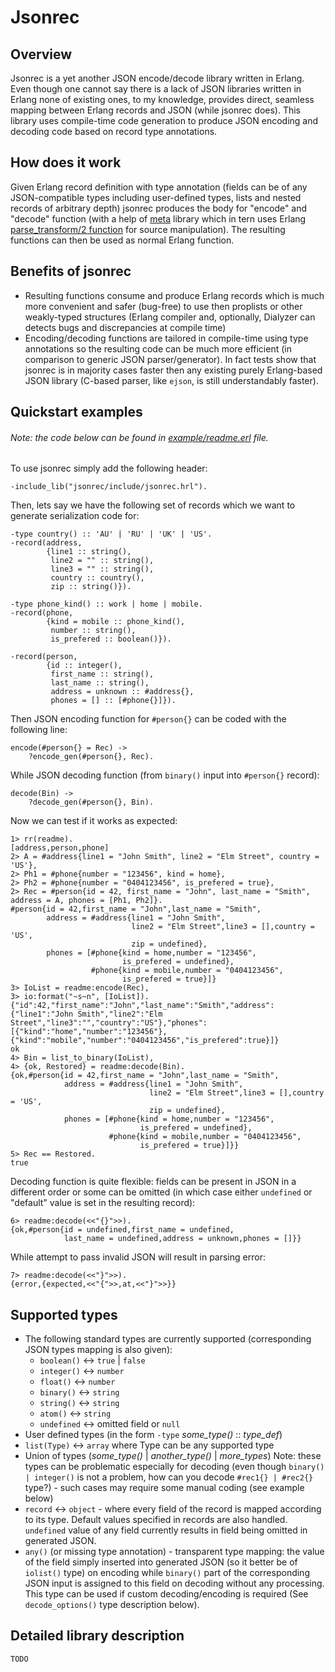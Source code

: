 ﻿Jsonrec
=======

Overview
--------
Jsonrec is a yet another JSON encode/decode library written in Erlang. Even though one cannot say there is a lack of JSON libraries written in Erlang none of existing ones, to my knowledge, provides direct, seamless mapping between Erlang records and JSON (while jsonrec does).
This library uses compile-time code generation to produce JSON encoding and decoding code based on record type annotations.

How does it work
----------------
Given Erlang record definition with type annotation (fields can be of any JSON-compatible types including user-defined types, lists and nested records of arbitrary depth) jsonrec produces the body for "encode" and "decode" function (with a help of [meta](https://github.com/EduardSergeev/meta) library which in tern uses Erlang [parse_transform/2 function](http://www.erlang.org/doc/man/erl_id_trans.html) for source manipulation). The resulting functions can then be used as normal Erlang function.

Benefits of jsonrec
-------------------
* Resulting functions consume and produce Erlang records which is much more convenient and safer (bug-free) to use then proplists or other weakly-typed structures (Erlang compiler and, optionally, Dialyzer can detects bugs and discrepancies at compile time)
* Encoding/decoding functions are tailored in compile-time using type annotations so the resulting code can be much more efficient (in comparison to generic JSON parser/generator). In fact tests show that jsonrec is in majority cases faster then any existing purely Erlang-based JSON library (C-based parser, like `ejson`, is still understandably faster).

Quickstart examples
-------------------
###### Note: the code below can be found in [example/readme.erl](https://github.com/EduardSergeev/jsonrec/blob/dev/example/readme.erl) file.
To use jsonrec simply add the following header:
 
    -include_lib("jsonrec/include/jsonrec.hrl").

Then, lets say we have the following set of records which we want to generate serialization code for:

    -type country() :: 'AU' | 'RU' | 'UK' | 'US'.
    -record(address,
            {line1 :: string(),
             line2 = "" :: string(),
             line3 = "" :: string(),
             country :: country(),
             zip :: string()}).
    
    -type phone_kind() :: work | home | mobile.
    -record(phone,
            {kind = mobile :: phone_kind(),
             number :: string(),
             is_prefered :: boolean()}).
    
    -record(person,
            {id :: integer(),
             first_name :: string(),
             last_name :: string(),
             address = unknown :: #address{},
             phones = [] :: [#phone{}]}).

Then JSON encoding function for `#person{}` can be coded with the following line:

    encode(#person{} = Rec) ->
        ?encode_gen(#person{}, Rec).

While JSON decoding function (from `binary()` input into `#person{}` record):

    decode(Bin) ->
        ?decode_gen(#person{}, Bin).

Now we can test if it works as expected:

    1> rr(readme).
    [address,person,phone]
    2> A = #address{line1 = "John Smith", line2 = "Elm Street", country = 'US'},                          
    2> Ph1 = #phone{number = "123456", kind = home},                                                      
    2> Ph2 = #phone{number = "0404123456", is_prefered = true},                                           
    2> Rec = #person{id = 42, first_name = "John", last_name = "Smith", address = A, phones = [Ph1, Ph2]}.
    #person{id = 42,first_name = "John",last_name = "Smith",
            address = #address{line1 = "John Smith",
                               line2 = "Elm Street",line3 = [],country = 'US',
                               zip = undefined},
            phones = [#phone{kind = home,number = "123456",
                             is_prefered = undefined},
                      #phone{kind = mobile,number = "0404123456",
                             is_prefered = true}]}
    3> IoList = readme:encode(Rec),                                                                       
    3> io:format("~s~n", [IoList]).                                                                       
    {"id":42,"first_name":"John","last_name":"Smith","address":{"line1":"John Smith","line2":"Elm Street","line3":"","country":"US"},"phones":[{"kind":"home","number":"123456"},{"kind":"mobile","number":"0404123456","is_prefered":true}]}
    ok
    4> Bin = list_to_binary(IoList),                                                                      
    4> {ok, Restored} = readme:decode(Bin).
    {ok,#person{id = 42,first_name = "John",last_name = "Smith",
                address = #address{line1 = "John Smith",
                                   line2 = "Elm Street",line3 = [],country = 'US',
                                   zip = undefined},
                phones = [#phone{kind = home,number = "123456",
                                 is_prefered = undefined},
                          #phone{kind = mobile,number = "0404123456",
                                 is_prefered = true}]}}
    5> Rec == Restored.                    
    true 

Decoding function is quite flexible: fields can be present in JSON in a different order or some can be omitted (in which case either `undefined` or "default" value is set in the resulting record):

    6> readme:decode(<<"{}">>).                                                                           
    {ok,#person{id = undefined,first_name = undefined,
                last_name = undefined,address = unknown,phones = []}}

While attempt to pass invalid JSON will result in parsing error:

    7> readme:decode(<<"}">>). 
    {error,{expected,<<"{">>,at,<<"}">>}}

Supported types
---------------
* The following standard types are currently supported (corresponding JSON types mapping is also given):
  * `boolean()` <-> `true` | `false`
  * `integer()` <-> `number`
  * `float()`   <-> `number`
  * `binary()`  <-> `string`
  * `string()`  <-> `string`
  * `atom()`    <-> `string`
  * `undefined` <-> omitted field or `null`
* User defined types (in the form `-type` *some_type()* :: *type_def*)
* `list(Type)` <-> `array` where Type can be any supported type
* Union of types (*some_type()* | *another_type()* | *more_types*) Note: these types can be problematic especially for decoding (even though `binary() | integer()` is not a problem, how can you decode `#rec1{} | #rec2{}` type?) - such cases may require some manual coding (see example below)
* `record` <-> `object` - where every field of the record is mapped according to its type. Default values specified in records are also handled. `undefined` value of any field currently results in field being omitted in generated JSON.
* `any()` (or missing type annotation) - transparent type mapping: the value of the field simply inserted into generated JSON (so it better be of `iolist()` type) on encoding while `binary()` part of the corresponding JSON input is assigned to this field on decoding without any processing. This type can be used if custom decoding/encoding is required (See `decode_options()` type description below).

Detailed library description
----------------------------
`TODO`
